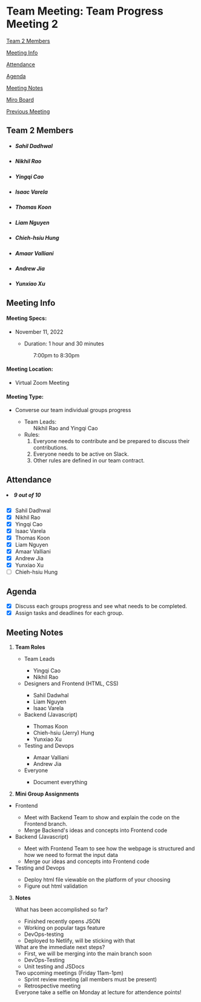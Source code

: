 # Team Meeting: Team Progress Meeting 2
[Team 2 Members](#team-2-members)

[Meeting Info](#meeting-info)

[Attendance](#attendance)

[Agenda](#agenda)

[Meeting Notes](#meeting-notes)

[Miro Board](https://miro.com/app/board/uXjVPJnCzps=/?share_link_id=992842944391)

[Previous Meeting](https://github.com/cse110-fa22-group2/team2-fa22-cse110/blob/main/admin/meetings/110822-team_progress1.md)

## **Team 2 Members**
<ul>

##### <li> *Sahil Dadhwal* </li>
##### <li> *Nikhil Rao* </li>
##### <li> *Yingqi Cao* </li>
##### <li> *Isaac Varela* </li>
##### <li> *Thomas Koon* </li>
##### <li> *Liam Nguyen* </li>
##### <li> *Chieh-hsiu Hung* </li>
##### <li> *Amaar Valliani* </li>
##### <li> *Andrew Jia* </li>
##### <li> *Yunxiao Xu* </li> 
  
</ul>

## **Meeting Info**
#### Meeting Specs: 
<ul>
  <li>November 11, 2022</li>
  <ul>
    <li>Duration: 1 hour and 30 minutes</li>
        <ol>7:00pm to 8:30pm<ol>
  </ul>
</ul>

#### Meeting Location: 
<ul>
  <li>Virtual Zoom Meeting </li>
</ul>

#### Meeting Type: 
<ul>
  <li>Converse our team individual groups progress</li>
    <ul>
      <li>
      Team Leads: 
        <ol>
            Nikhil Rao and Yingqi Cao
        </ol>
      </li>
      <li>
      Rules: 
        <ol>
            <li>
                Everyone needs to contribute and be prepared to discuss their contributions.
            </li>
            <li>
                Everyone needs to be active on Slack.
            </li>
            <li>
                Other rules are defined in our team contract.
            </li>
        </ol>
      </li>
    </ul>
</ul>	

## **Attendance**
##### <li> *9 out of 10* </li>
- [x] Sahil Dadhwal
- [x] Nikhil Rao
- [x] Yingqi Cao
- [x] Isaac Varela
- [x] Thomas Koon
- [x] Liam Nguyen
- [x] Amaar Valliani
- [x] Andrew Jia
- [x] Yunxiao Xu
- [ ] Chieh-hsiu Hung 

## **Agenda**
- [x] Discuss each groups progress and see what needs to be completed.
- [x] Assign tasks and deadlines for each group.
    
## **Meeting Notes**
1) **Team Roles**
    <ul>
        <li>Team Leads</li>
            <ul>
                <li>Yingqi Cao</li>
                <li>Nikhil Rao</li>    
            </ul>
        <li>Designers and Frontend (HTML, CSS)</li>
            <ul>
                <li>Sahil Dadwhal</li>
                <li>Liam Nguyen</li>
                <li>Isaac Varela</li>
            </ul>
        <li>Backend (Javascript)</li>
            <ul>
                <li>Thomas Koon</li>
                <li>Chieh-hsiu (Jerry) Hung</li>
                <li>Yunxiao Xu</li>
            </ul>
        <li>Testing and Devops</li>
            <ul>
                <li>Amaar Valliani</li>
                <li>Andrew Jia</li>
            </ul>
      <li>Everyone</li>
            <ul>
                <li>Document everything</li>
            </ul>
    </ul>

2) **Mini Group Assignments**
 <ul>
       <li>Frontend</li>
            <ul>
                <li>Meet with Backend Team to show and explain the code on the Frontend branch. </li>
                <li>Merge Backend's ideas and concepts into Frontend code</li>
            </ul>
       <li>Backend (Javascript)</li>
            <ul>
                <li>Meet with Frontend Team to see how the webpage is structured and how we need to format the input data</li>
                <li>Merge our ideas and concepts into Frontend code</li>
            </ul>
       <li>Testing and Devops</li>
            <ul>
                <li>Deploy html file viewable on the platform of your choosing</li>
                <li>Figure out html validation</li>
           </ul>
   </ul>

3) **Notes**

    What has been accomplished so far?
    <ul>
        <li>Finished recently opens JSON</li>
        <li>Working on popular tags feature</li>
        <li>DevOps-testing</li>
        <li>Deployed to Netlify, will be sticking with that</li>
    </ul>
    What are the immediate next steps?
    <ul>
        <li>First, we will be merging into the main branch soon</li>
        <li>DevOps-Testing</li>
        <li>Unit testing and JSDocs</li>
    </ul>
    Two upcoming meetings (Friday 11am-1pm)
    <ul>
        <li>Sprint review meeting (all members must be present)</li>
        <li>Retrospective meeting</li>
    </ul>
    Everyone take a selfie on Monday at lecture for attendence points!

